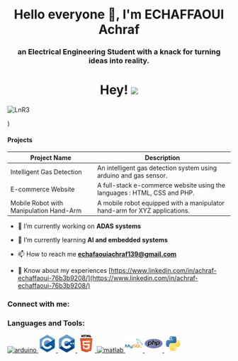 <h1 align="center">Hello everyone 👋, I'm ECHAFFAOUI Achraf</h1>
<h3 align="center">an Electrical Engineering Student with a knack for turning ideas into reality.</h3>

<h1 align="center">
  Hey!
  <img src="https://github.com/ECHAFFAOUI-Achraf/ECHAFFAOUI-Achraf/assets/152794593/98315213-54d6-40ce-bbcb-45a31b2c1b99" width="30px"/>
</h1>

![LnR3](https://github.com/ECHAFFAOUI-Achraf/ECHAFFAOUI-Achraf/assets/152794593/b31fb0b0-2892-4c8e-b58b-e991b33d18c1)

<image>)


#### Projects ####


| Project Name | Description |
| ------------ | ----------- |
| Intelligent Gas Detection | An intelligent gas detection system using arduino and gas sensor.|
| E-commerce Website | A full-stack e-commerce website using the languages : HTML, CSS and PHP.|
| Mobile Robot with Manipulation Hand-Arm | A mobile robot equipped with a manipulator hand-arm for XYZ applications.|

















- 🔭 I’m currently working on **ADAS systems**

- 🌱 I’m currently learning **AI and embedded systems**

- 📫 How to reach me **echafaouiachraf139@gmail.com**

- 📄 Know about my experiences [https://www.linkedin.com/in/achraf-echaffaoui-76b3b9208/](https://www.linkedin.com/in/achraf-echaffaoui-76b3b9208/)

<h3 align="left">Connect with me:</h3>
<p align="left">
</p>

<h3 align="left">Languages and Tools:</h3>
<p align="left"> <a href="https://www.arduino.cc/" target="_blank" rel="noreferrer"> <img src="https://cdn.worldvectorlogo.com/logos/arduino-1.svg" alt="arduino" width="40" height="40"/> </a> <a href="https://www.cprogramming.com/" target="_blank" rel="noreferrer"> <img src="https://raw.githubusercontent.com/devicons/devicon/master/icons/c/c-original.svg" alt="c" width="40" height="40"/> </a> <a href="https://www.w3schools.com/cpp/" target="_blank" rel="noreferrer"> <img src="https://raw.githubusercontent.com/devicons/devicon/master/icons/cplusplus/cplusplus-original.svg" alt="cplusplus" width="40" height="40"/> </a> <a href="https://www.w3.org/html/" target="_blank" rel="noreferrer"> <img src="https://raw.githubusercontent.com/devicons/devicon/master/icons/html5/html5-original-wordmark.svg" alt="html5" width="40" height="40"/> </a> <a href="https://www.mathworks.com/" target="_blank" rel="noreferrer"> <img src="https://upload.wikimedia.org/wikipedia/commons/2/21/Matlab_Logo.png" alt="matlab" width="40" height="40"/> </a> <a href="https://www.mysql.com/" target="_blank" rel="noreferrer"> <img src="https://raw.githubusercontent.com/devicons/devicon/master/icons/mysql/mysql-original-wordmark.svg" alt="mysql" width="40" height="40"/> </a> <a href="https://www.php.net" target="_blank" rel="noreferrer"> <img src="https://raw.githubusercontent.com/devicons/devicon/master/icons/php/php-original.svg" alt="php" width="40" height="40"/> </a> <a href="https://www.python.org" target="_blank" rel="noreferrer"> <img src="https://raw.githubusercontent.com/devicons/devicon/master/icons/python/python-original.svg" alt="python" width="40" height="40"/> </a> </p>

